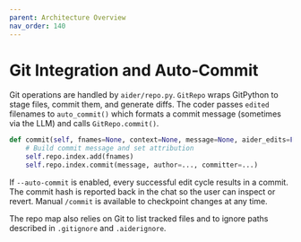 ```yaml
---
parent: Architecture Overview
nav_order: 140
---
```


# Git Integration and Auto‑Commit

Git operations are handled by `aider/repo.py`.  `GitRepo` wraps GitPython to stage files, commit them, and generate diffs.  The coder passes `edited` filenames to `auto_commit()` which formats a commit message (sometimes via the LLM) and calls `GitRepo.commit()`.

```python
def commit(self, fnames=None, context=None, message=None, aider_edits=False, coder=None):
    # Build commit message and set attribution
    self.repo.index.add(fnames)
    self.repo.index.commit(message, author=..., committer=...)
```

If `--auto-commit` is enabled, every successful edit cycle results in a commit.  The commit hash is reported back in the chat so the user can inspect or revert.  Manual `/commit` is available to checkpoint changes at any time.

The repo map also relies on Git to list tracked files and to ignore paths described in `.gitignore` and `.aiderignore`.

